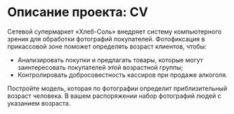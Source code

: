 # Описание проекта: CV

Сетевой супермаркет «Хлеб-Соль» внедряет систему компьютерного зрения для обработки фотографий покупателей. Фотофиксация в прикассовой зоне поможет определять возраст клиентов, чтобы:
* Анализировать покупки и предлагать товары, которые могут заинтересовать покупателей этой возрастной группы;
* Контролировать добросовестность кассиров при продаже алкоголя.  

Постройте модель, которая по фотографии определит приблизительный возраст человека. В вашем распоряжении набор фотографий людей с указанием возраста.
